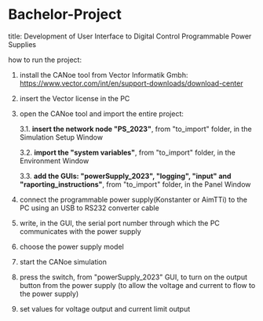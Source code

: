# Bachelor-Project
title: Development of User Interface to Digital Control Programmable Power Supplies

how to run the project:

1. install the CANoe tool from Vector Informatik Gmbh: https://www.vector.com/int/en/support-downloads/download-center
2. insert the Vector license in the PC
3. open the CANoe tool and import the entire project:
   
   3.1. **insert the network node "PS_2023"**, from "to_import" folder, in the Simulation Setup Window
   
   3.2. **import the "system variables"**, from "to_import" folder, in the Environment Window
   
   3.3. **add the GUIs: "powerSupply_2023", "logging", "input" and "raporting_instructions"**, from "to_import" folder, in the Panel Window
   
5. connect the programmable power supply(Konstanter or AimTTi) to the PC using an USB to RS232 converter cable
6. write, in the GUI, the serial port number through which the PC communicates with the power supply 
7. choose the power supply model
8. start the CANoe simulation
9. press the switch, from "powerSupply_2023" GUI, to turn on the output button from the power supply (to allow the voltage and current to flow to the power supply)
10. set values for voltage output and current limit output
